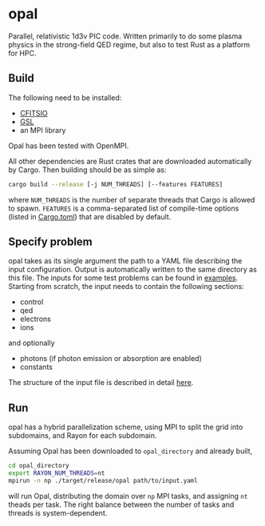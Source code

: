 # opal

Parallel, relativistic 1d3v PIC code. Written primarily to do some plasma physics in the strong-field QED regime, but also to test Rust as a platform for HPC.

## Build

The following need to be installed:

* [CFITSIO](https://heasarc.gsfc.nasa.gov/fitsio/)
* [GSL](https://www.gnu.org/software/gsl/)
* an MPI library

Opal has been tested with OpenMPI.

All other dependencies are Rust crates that are downloaded automatically by Cargo. Then building should be as simple as:

```bash
cargo build --release [-j NUM_THREADS] [--features FEATURES]
```

where `NUM_THREADS` is the number of separate threads that Cargo is allowed to spawn. `FEATURES` is a comma-separated list of compile-time options (listed in [Cargo.toml](Cargo.toml)) that are disabled by default.

## Specify problem

opal takes as its single argument the path to a YAML file describing the input configuration. Output is automatically written to the same directory as this file. The inputs for some test problems can be found in [examples](examples). Starting from scratch, the input needs to contain the following sections:

* control
* qed
* electrons
* ions

and optionally

* photons (if photon emission or absorption are enabled)
* constants

The structure of the input file is described in detail [here](docs/input.md).

## Run

opal has a hybrid parallelization scheme, using MPI to split the grid into subdomains, and Rayon for each subdomain.

Assuming Opal has been downloaded to `opal_directory` and already built,

```bash
cd opal_directory
export RAYON_NUM_THREADS=nt
mpirun -n np ./target/release/opal path/to/input.yaml
```

will run Opal, distributing the domain over `np` MPI tasks, and assigning `nt` theads per task. The right balance between the number of tasks and threads is system-dependent.

[1]: https://arxiv.org/abs/1904.07745 "Radiation beaming in the quantum regime (arXiv:1904.07745)"
